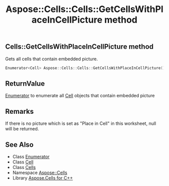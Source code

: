 ﻿---
title: Aspose::Cells::Cells::GetCellsWithPlaceInCellPicture method
linktitle: GetCellsWithPlaceInCellPicture
second_title: Aspose.Cells for C++ API Reference
description: 'Aspose::Cells::Cells::GetCellsWithPlaceInCellPicture method. Gets all cells that contain embedded picture in C++.'
type: docs
weight: 14300
url: /cpp/aspose.cells/cells/getcellswithplaceincellpicture/
---
## Cells::GetCellsWithPlaceInCellPicture method


Gets all cells that contain embedded picture.

```cpp
Enumerator<Cell> Aspose::Cells::Cells::GetCellsWithPlaceInCellPicture()
```


## ReturnValue

[Enumerator](../../enumerator/) to enumerate all [Cell](../../cell/) objects that contain embedded picture
## Remarks



If there is no picture which is set as "Place in Cell" in this worksheet, null will be returned. 
## See Also

* Class [Enumerator](../../enumerator/)
* Class [Cell](../../cell/)
* Class [Cells](../)
* Namespace [Aspose::Cells](../../)
* Library [Aspose.Cells for C++](../../../)
